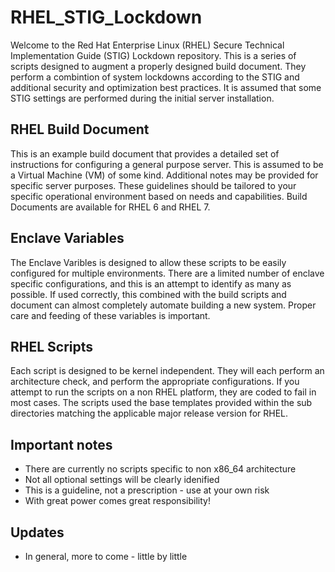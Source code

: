 # RHEL_STIG_Lockdown

Welcome to the Red Hat Enterprise Linux (RHEL) Secure Technical Implementation
Guide (STIG) Lockdown repository.  This is a series of scripts designed to
augment a properly designed build document.  They perform a combintion of system
lockdowns according to the STIG and additional security and optimization best
practices.  It is assumed that some STIG settings are performed during the
initial server installation.

## RHEL Build Document

This is an example build document that provides a detailed set of instructions
for configuring a general purpose server.  This is assumed to be a Virtual
Machine (VM) of some kind.  Additional notes may be provided for specific server
purposes.  These guidelines should be tailored to your specific operational
environment based on needs and capabilities.  Build Documents are available for
RHEL 6 and RHEL 7.

## Enclave Variables

The Enclave Varibles is designed to allow these scripts to be easily configured
for multiple environments.  There are a limited number of enclave specific
configurations, and this is an attempt to identify as many as possible.  If used
correctly, this combined with the build scripts and document can almost
completely automate building a new system.  Proper care and feeding of these
variables is important.

## RHEL Scripts

Each script is designed to be kernel independent.  They will each perform an
architecture check, and perform the appropriate configurations.  If you attempt
to run the scripts on a non RHEL platform, they are coded to fail in most cases.
The scripts used the base templates provided within the sub directories matching
the applicable major release version for RHEL.

## Important notes

* There are currently no scripts specific to non x86_64 architecture
* Not all optional settings will be clearly idenified
* This is a guideline, not a prescription - use at your own risk
* With great power comes great responsibility!

## Updates

* In general, more to come - little by little
